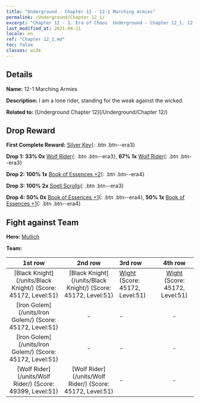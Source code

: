 ```yaml
---
title: "Underground - Chapter 12 - 12-1 Marching Armies"
permalink: /Underground/Chapter 12_1/
excerpt: "Chapter 12 - 1. Era of Chaos  Underground - Chapter 12_1. 12-1 Marching Armies"
last_modified_at: 2021-04-11
locale: en
ref: "Chapter 12_1.md"
toc: false
classes: wide
---
```


## Details

 **Name:** 12-1 Marching Armies

 **Description:** I am a lone rider, standing for the weak against the wicked.

 **Related to:** [Underground Chapter 12](/Underground/Chapter 12/)

## Drop Reward

 **First Complete Reward:** [Silver Key](/Items/con_693/){: .btn .btn--era3}

 **Drop 1:** **33% 0x** [Wolf Rider](/Items/unt_218/){: .btn .btn--era3}, **67% 1x** [Wolf Rider](/Items/unt_218/){: .btn .btn--era3}

 **Drop 2:** **100% 1x** [Book of Essences +2](/Items/mat_53/){: .btn .btn--era4}

 **Drop 3:** **100% 2x** [Spell Scrolls](/Items/con_694/){: .btn .btn--era3}

 **Drop 4:** **50% 0x** [Book of Essences +1](/Items/mat_46/){: .btn .btn--era4}, **50% 1x** [Book of Essences +1](/Items/mat_46/){: .btn .btn--era4}


## Fight against Team
 **Hero:** [Mullich](/heroes/Mullich/)

 **Team:**


  | 1st row | 2nd row | 3rd row | 4th row |
  |:----:|:----:|:----|:----:|
  | [Black Knight](/units/Black Knight/) (Score: 45172, Level:51)  | [Black Knight](/units/Black Knight/) (Score: 45172, Level:51)  | [Wight](/units/Wight/) (Score: 45172, Level:51)  | [Wight](/units/Wight/) (Score: 45172, Level:51)  |
  | [Iron Golem](/units/Iron Golem/) (Score: 45172, Level:51)  | - | - | - |
  | [Iron Golem](/units/Iron Golem/) (Score: 45172, Level:51)  | - | - | - |
  | [Wolf Rider](/units/Wolf Rider/) (Score: 49399, Level:51)  | [Wolf Rider](/units/Wolf Rider/) (Score: 45172, Level:51)  | - | - |


